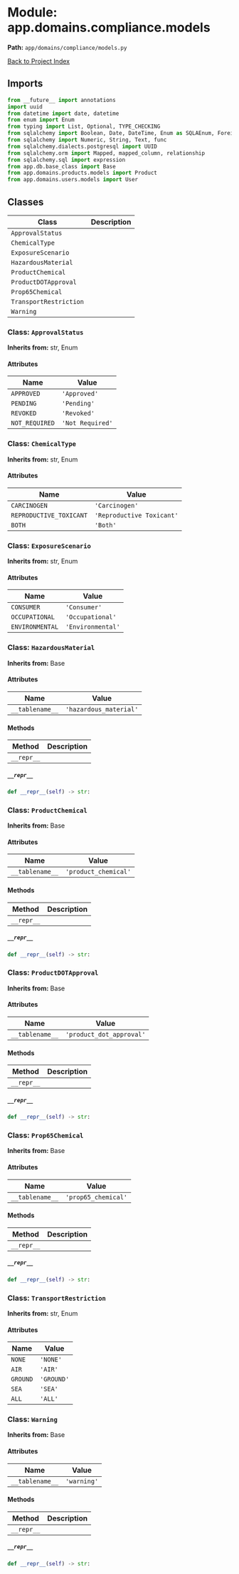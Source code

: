 # Module: app.domains.compliance.models

**Path:** `app/domains/compliance/models.py`

[Back to Project Index](../../../../index.md)

## Imports
```python
from __future__ import annotations
import uuid
from datetime import date, datetime
from enum import Enum
from typing import List, Optional, TYPE_CHECKING
from sqlalchemy import Boolean, Date, DateTime, Enum as SQLAEnum, ForeignKey
from sqlalchemy import Numeric, String, Text, func
from sqlalchemy.dialects.postgresql import UUID
from sqlalchemy.orm import Mapped, mapped_column, relationship
from sqlalchemy.sql import expression
from app.db.base_class import Base
from app.domains.products.models import Product
from app.domains.users.models import User
```

## Classes

| Class | Description |
| --- | --- |
| `ApprovalStatus` |  |
| `ChemicalType` |  |
| `ExposureScenario` |  |
| `HazardousMaterial` |  |
| `ProductChemical` |  |
| `ProductDOTApproval` |  |
| `Prop65Chemical` |  |
| `TransportRestriction` |  |
| `Warning` |  |

### Class: `ApprovalStatus`
**Inherits from:** str, Enum

#### Attributes

| Name | Value |
| --- | --- |
| `APPROVED` | `'Approved'` |
| `PENDING` | `'Pending'` |
| `REVOKED` | `'Revoked'` |
| `NOT_REQUIRED` | `'Not Required'` |

### Class: `ChemicalType`
**Inherits from:** str, Enum

#### Attributes

| Name | Value |
| --- | --- |
| `CARCINOGEN` | `'Carcinogen'` |
| `REPRODUCTIVE_TOXICANT` | `'Reproductive Toxicant'` |
| `BOTH` | `'Both'` |

### Class: `ExposureScenario`
**Inherits from:** str, Enum

#### Attributes

| Name | Value |
| --- | --- |
| `CONSUMER` | `'Consumer'` |
| `OCCUPATIONAL` | `'Occupational'` |
| `ENVIRONMENTAL` | `'Environmental'` |

### Class: `HazardousMaterial`
**Inherits from:** Base

#### Attributes

| Name | Value |
| --- | --- |
| `__tablename__` | `'hazardous_material'` |

#### Methods

| Method | Description |
| --- | --- |
| `__repr__` |  |

##### `__repr__`
```python
def __repr__(self) -> str:
```

### Class: `ProductChemical`
**Inherits from:** Base

#### Attributes

| Name | Value |
| --- | --- |
| `__tablename__` | `'product_chemical'` |

#### Methods

| Method | Description |
| --- | --- |
| `__repr__` |  |

##### `__repr__`
```python
def __repr__(self) -> str:
```

### Class: `ProductDOTApproval`
**Inherits from:** Base

#### Attributes

| Name | Value |
| --- | --- |
| `__tablename__` | `'product_dot_approval'` |

#### Methods

| Method | Description |
| --- | --- |
| `__repr__` |  |

##### `__repr__`
```python
def __repr__(self) -> str:
```

### Class: `Prop65Chemical`
**Inherits from:** Base

#### Attributes

| Name | Value |
| --- | --- |
| `__tablename__` | `'prop65_chemical'` |

#### Methods

| Method | Description |
| --- | --- |
| `__repr__` |  |

##### `__repr__`
```python
def __repr__(self) -> str:
```

### Class: `TransportRestriction`
**Inherits from:** str, Enum

#### Attributes

| Name | Value |
| --- | --- |
| `NONE` | `'NONE'` |
| `AIR` | `'AIR'` |
| `GROUND` | `'GROUND'` |
| `SEA` | `'SEA'` |
| `ALL` | `'ALL'` |

### Class: `Warning`
**Inherits from:** Base

#### Attributes

| Name | Value |
| --- | --- |
| `__tablename__` | `'warning'` |

#### Methods

| Method | Description |
| --- | --- |
| `__repr__` |  |

##### `__repr__`
```python
def __repr__(self) -> str:
```
